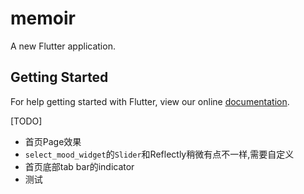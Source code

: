 # memoir

A new Flutter application.

## Getting Started

For help getting started with Flutter, view our online
[documentation](https://flutter.io/).

[TODO]
- 首页Page效果
- `select_mood_widget`的`Slider`和Reflectly稍微有点不一样,需要自定义
- 首页底部tab bar的indicator
- 测试